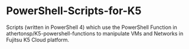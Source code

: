 # PowerShell-Scripts-for-K5
Scripts (written in PowerShell 4) which use the PowerShell Function in athertonsp/K5-powershell-functions to manipulate VMs and Networks in Fujitsu K5 Cloud platform.
